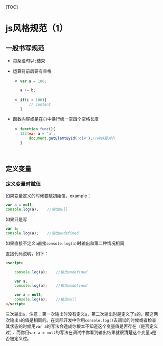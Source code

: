 [TOC]

# js风格规范（1）



## 一般书写规范

- 每条语句以`;`结束

- 运算符前后要有空格

  - ```javascript
    var a = 100;

    a += b;

    ```

  - ```javascript
    if(i < 100){
    	// content
    }
    ```

- 函数内容或是在`{}`中换行统一空四个空格长度

  - ```javascript
    function func(){
    1234var a = 'a';
        document.getElemtById('div');//内容要对齐
    }
    ```

  ​



## 定义变量

### 定义变量时赋值

如果变量定义的时候要赋初始值，example：

```javascript
var a = null;
console.log(a);    //输出null
```

如果只是写

```javascript
var a;
console.log(a);    //输出undefined
```

如果直接不定义`a`直接`console.log(a)`时输出和第二种情况相同

直接代码说明，如下：

```html
<script>
  
	console.log(a);    //输出undefined
	
  	var a;
	console.log(a);    //输出undefined
	
  	var a = null;
	console.log(a);    //输出null
</script>
```

三次输出`a`，注意：第一次输出时没有定义`a`，第二次输出时是定义了`a`的，那这两次输出`a`的值是相同的。在实际开发中你用`console.log()`去调试的时候或者检查其状态的时候用`var a`的写法会造成你根本不知道这个变量值是否存在（是否定义过），而你用`var a = null`的写法在调试中你看到输出结果就很清楚这个变量`a`是否被定义过。